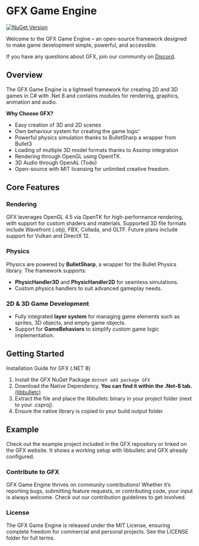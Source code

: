 # **GFX Game Engine**

[![NuGet Version](https://img.shields.io/nuget/v/GFX.svg?label=NuGet&color=blue)](https://www.nuget.org/packages/GFX)

Welcome to the GFX Game Engine – an open-source framework designed to make game development simple, powerful, and accessible.

If you have any questions about GFX, join our community on [Discord](https://discord.gg/qZRgRKedBs).
 
## **Overview**  
The GFX Game Engine is a lightwell framework for creating 2D and 3D games in C# with .Net 8 and contains modules for rendering, graphics, animation and audio.

**Why Choose GFX?**  
- Easy creation of 3D and 2D scenes
- Own behaviour system for creating the game logic'
- Powerful physics simulation thanks to BulletSharp a wrapper from Bullet3
- Loading of multiple 3D model formats thanks to Assimp integration 
- Rendering through OpenGL using OpentTK.
- 3D Audio through OpenAL (Todo)
- Open-source with MIT licensing for unlimited creative freedom.  

## **Core Features**
### **Rendering**  
GFX leverages OpenGL 4.5 via OpenTK for high-performance rendering, with support for custom shaders and materials. Supported 3D file formats include Wavefront (.obj), FBX, Collada, and GLTF. Future plans include support for Vulkan and DirectX 12.

### **Physics**  
Physics are powered by **BulletSharp**, a wrapper for the Bullet Physics library. The framework supports:  
- **PhysicHandler3D** and **PhysicHandler2D** for seamless simulations.  
- Custom physics handlers to suit advanced gameplay needs.  

### **2D & 3D Game Development**  
- Fully integrated **layer system** for managing game elements such as sprites, 3D objects, and empty game objects.  
- Support for **GameBehaviors** to simplify custom game logic implementation.  


## **Getting Started**
Installation Guide for GFX (.NET 8)

1. Install the GFX NuGet Package `dotnet add package GFX`
2. Download the Native Dependency. **You can find it within the .Net-8 tab.**  [(libbulletc)](https://gfx-engine.org/downloads/)
3. Extract the file and place the libbulletc binary in your project folder (next to your .csproj).
4. Ensure the native library is copied to your build output folder

## Example
Check out the example project included in the GFX repository or linked on the GFX website.
It shows a working setup with libbulletc and GFX already configured.

### Contribute to GFX
GFX Game Engine thrives on community contributions! Whether it’s reporting bugs, submitting feature requests, or contributing code, your input is always welcome. Check out our contribution guidelines to get involved.

### License
The GFX Game Engine is released under the MIT License, ensuring complete freedom for commercial and personal projects. See the LICENSE folder for full terms.
